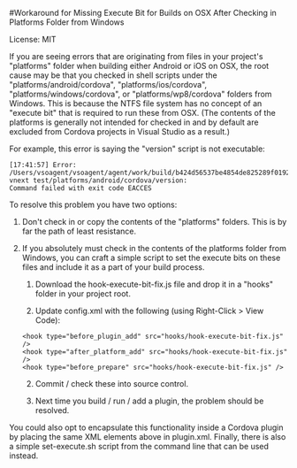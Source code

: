#Workaround for Missing Execute Bit for Builds on OSX After Checking in Platforms Folder from Windows

License: MIT

If you are seeing errors that are originating from files in your project's "platforms" folder when building either Android or iOS on OSX, the root cause may be that you checked in shell scripts under the "platforms/android/cordova", "platforms/ios/cordova", "platforms/windows/cordova", or "platforms/wp8/cordova" folders from Windows. This is because the NTFS file system has no concept of an "execute bit" that is required to run these from OSX. (The contents of the platforms is generally not intended for checked in and by default are excluded from Cordova projects in Visual Studio as a result.)

For example, this error is saying the "version" script is not executable:

~~~~~~~~~~~~~~~~~~~~~~~~~~~~~~~~~~~~~~~~~~~~~~~~~~~~~~~~~~~~~~~~~~~~~~~~~~~~~~~~
[17:41:57] Error:
/Users/vsoagent/vsoagent/agent/work/build/b424d56537be4854de825289f019285698609afddf826d5d1a185eb60b806e47/repo/tfs-vnext test/platforms/android/cordova/version:
Command failed with exit code EACCES
~~~~~~~~~~~~~~~~~~~~~~~~~~~~~~~~~~~~~~~~~~~~~~~~~~~~~~~~~~~~~~~~~~~~~~~~~~~~~~~~

To resolve this problem you have two options:

1.  Don't check in or copy the contents of the "platforms" folders. This is by far the path of least resistance.

2.  If you absolutely must check in the contents of the platforms folder from Windows, you can craft a simple script to set the execute bits on these files and include it as a part of your build process.
	1. Download the hook-execute-bit-fix.js file and drop it in a "hooks" folder in your project root.
    
	2. Update config.xml with the following (using Right-Click > View Code):

	  ~~~~~~~~~~~~~~~~~~~~~~~~~~~~~~~~~~~~~~~~~~~~~~~~~~~~~~~~~~~~~~~~~~~~~~
	  <hook type="before_plugin_add" src="hooks/hook-execute-bit-fix.js" />
	  <hook type="after_platform_add" src="hooks/hook-execute-bit-fix.js" />
	  <hook type="before_prepare" src="hooks/hook-execute-bit-fix.js" />
	  ~~~~~~~~~~~~~~~~~~~~~~~~~~~~~~~~~~~~~~~~~~~~~~~~~~~~~~~~~~~~~~~~~~~~~~ 
	
	2. Commit / check these into source control.
    
	3. Next time you build / run / add a plugin, the problem should be resolved.
	
You could also opt to encapsulate this functionality inside a Cordova plugin by placing the same XML elements above in plugin.xml.  Finally, there is also a simple set-execute.sh script from the command line that can be used instead.

